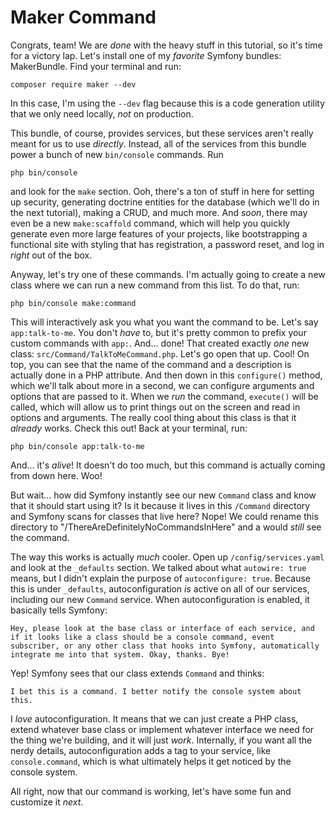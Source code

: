 # Maker Command

Congrats, team! We are *done* with the heavy stuff in this tutorial, so it's time for a victory lap. Let's install one of my *favorite* Symfony bundles: MakerBundle. Find your terminal and run:

```temrinal
composer require maker --dev
```

In this case, I'm using the `--dev` flag because this is a code generation utility that we only need locally, *not* on production.

This bundle, of course, provides services, but these services aren't really meant for us to use *directly*. Instead, all of the services from this bundle power a bunch of new `bin/console` commands. Run

```terminal
php bin/console
```

and look for the `make` section. Ooh, there's a ton of stuff in here for setting up security, generating doctrine entities for the database (which we'll do in the next tutorial), making a CRUD, and much more. And *soon*, there may even be a new `make:scaffold` command, which will help you quickly generate even more large features of your projects, like bootstrapping a functional site with styling that has registration, a password reset, and log in *right* out of the box.

Anyway, let's try one of these commands. I'm actually going to create a new class where we can run a new command from this list. To do that, run:

```terminal
php bin/console make:command
```

This will interactively ask you what you want the command to be. Let's say `app:talk-to-me`. You don't *have* to, but it's pretty common to prefix your custom commands with `app:`. And... done! That created exactly *one* new class: `src/Command/TalkToMeCommand.php`. Let's go open that up. Cool! On top, you can see that the name of the command and a description is actually done in a PHP attribute. And then down in this `configure()` method, which we'll talk about more in a second, we can configure arguments and options that are passed to it. When we *run* the command, `execute()` will be called, which will allow us to print things out on the screen and read in options and arguments. The really cool thing about this class is that it *already* works. Check this out! Back at your terminal, run:

```terminal
php bin/console app:talk-to-me
```

And... it's *alive*! It doesn't do too much, but this command is actually coming from down here. Woo!

But wait... how did Symfony instantly see our new `Command` class and know that it should start using it? Is it because it lives in this `/Command` directory and Symfony scans for classes that live here? Nope! We could rename this directory to "/ThereAreDefinitelyNoCommandsInHere" and a would *still* see the command.

The way this works is actually *much* cooler. Open up `/config/services.yaml` and look at the `_defaults` section. We talked about what `autowire: true` means, but I didn't explain the purpose of `autoconfigure: true`. Because this is under `_defaults`, autoconfiguration *is* active on all of our services, including our new `Command` service. When autoconfiguration is enabled, it basically tells Symfony:

`Hey, please look at the base class or interface
of each service, and if it looks like a class
should be a console command, event subscriber, or
any other class that hooks into Symfony,
automatically integrate me into that system.
Okay, thanks. Bye!`

Yep! Symfony sees that our class extends `Command` and thinks:

`I bet this is a command. I better notify the
console system about this.`

I *love* autoconfiguration. It means that we can just create a PHP class, extend whatever base class or implement whatever interface we need for the thing we're building, and it will just *work*. Internally, if you want all the nerdy details, autoconfiguration adds a tag to your service, like `console.command`, which is what ultimately helps it get noticed by the console system.

All right, now that our command is working, let's have some fun and customize it *next*.
